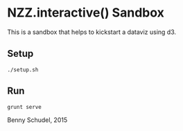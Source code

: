 # NZZ.interactive() Sandbox

This is a sandbox that helps to kickstart a dataviz using d3.

## Setup

    ./setup.sh

## Run

    grunt serve


Benny Schudel, 2015